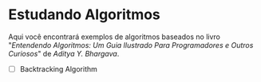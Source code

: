 # Estudando Algoritmos

Aqui você encontrará exemplos de algoritmos baseados no livro "_Entendendo Algoritmos: Um Guia Ilustrado Para Programadores e Outros Curiosos_" de _Aditya Y. Bhargava_.


- [ ] Backtracking Algorithm
